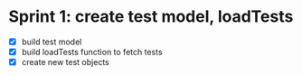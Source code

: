 # Sprint 1: create test model, loadTests
- [x] build test model
- [x] build loadTests function to fetch tests
- [x] create new test objects
